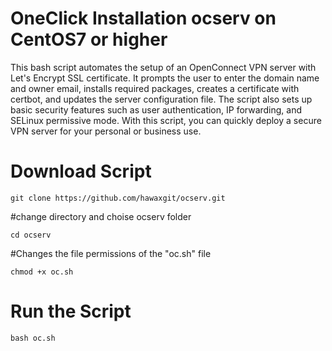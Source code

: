 # OneClick Installation ocserv on CentOS7 or higher 
This bash script automates the setup of an OpenConnect VPN server with Let's Encrypt SSL certificate.
It prompts the user to enter the domain name and owner email, installs required packages, creates a certificate with certbot, and updates the server configuration file. The script also sets up basic security features such as user authentication, IP forwarding, and SELinux permissive mode. With this script, you can quickly deploy a secure VPN server for your personal or business use.

# Download Script 

```
git clone https://github.com/hawaxgit/ocserv.git
```
#change directory and choise ocserv folder

```
cd ocserv 
```
#Changes the file permissions of the "oc.sh" file

```
chmod +x oc.sh 
```
# Run the Script

```
bash oc.sh
```
